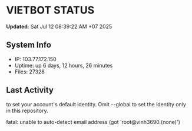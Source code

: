 # VIETBOT STATUS
**Updated**: Sat Jul 12 08:39:22 AM +07 2025

## System Info
- IP: 103.77.172.150
- Uptime: up 6 days, 12 hours, 26 minutes
- Files: 27328

## Last Activity

to set your account's default identity.
Omit --global to set the identity only in this repository.

fatal: unable to auto-detect email address (got 'root@vinh3690.(none)')
